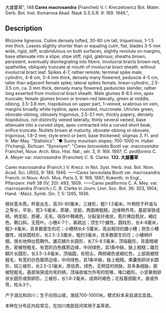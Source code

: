 大雄薹草",
148.**Carex macrosandra** (Franchet) V. I. Kreczetowicz Bot. Mater. Gerb. Bot. Inst. Komarova Akad. Nauk S.S.S.R. 9: 189. 1946.",

## Description
Rhizome ligneous. Culms densely tufted, 30-80 cm tall, triquetrous, 1-1.5 mm thick. Leaves slightly shorter than or equaling culm, flat, blades 3-5 mm wide, rigid, stiff, scabridulous on both surfaces, slightly revolute on margins, base attenuate into a stipe; stipe stiff, rigid, glabrous; sheaths brown, persistent, eventually disintegrating into fibers. Involucral bracts brown-red, spathelike, obliquely truncate at mouth of involucral bract sheath, without involucral bract leaf. Spikes 4-7, rather remote; terminal spike male, cylindric, 4-8 cm, 3-4 mm thick, densely many flowered, peduncle 4-5 cm, taller than adjacent female spike; lateral spikes female, linear-cylindric, 2.5-3.5 cm, ca. 3 mm thick, densely many flowered, peduncles slender, rather long exserted from involucral bract sheath. Male glumes 8-8.5 mm, apex truncate; female glumes brown or brown-red laterally, green at middle, oblong, 3.5-3.8 mm, hispidulous on upper part, 1-veined, scabrous on vein, margins broadly white hyaline, apex rounded, mucronate. Utricles green, obovate-oblong, obtusely trigonous, 2.5-3.1 mm, thickly papery, densely hispidulous, not distinctly veined laterally, thinly several veined, base attenuate into a curved stipe, apex contracted into a curved short beak, orifice truncate. Nutlets brown at maturity, obovate-oblong or obovate, trigonous, 1.8-2 mm; style erect or bent, base thickened; stigmas 3. Fl. and fr. Mar-May.
  "Statistics": "● Sunny mountain slopes; 700-1000 m. Hubei (Yichang), Sichuan.
  "Synonym": "*Carex lanceolata* Boott var. *macrosandra* Franchet, Nouv. Arch. Mus. Hist. Nat., sér. 3, 9: 169. 1897; *C. pediformis* C. A. Meyer var. *macrosandra* (Franchet) C. B. Clarke.
**132. 大雄薹草**

Carex macrosandra (Franch.) V. Krecz. in Not. Syst. Herb. Inst. Bot. Nom. Acad. Sci. URSS, 9: 189, 1946. ——Carex lanceolata Boott var. macrosandra Franch. in Nouv. Arch. Mus. Paris 3, 9: 169, 1897; Kukenth. in Engl., Pflanzenr. Heft 38 (IV, 20): 493, 1909. ——Carex pediformis C. A. Mey. var. macrosandra (Franch.) C. B. Clarke in Journ. Linn. Soc. Bot. 36: 303, 1904; Hand. -Mazz. Symb. Sin. 7, 5: 1265, 1936.

根状茎木质。秆密丛生，高30-80厘米，三棱形，粗1-1.5毫米。叶稍短于秆或与之等长，平张，宽3-5毫米，质硬，坚挺，两面微粗糙，边缘稍外弯，基部渐狭成柄，柄坚挺，质硬，无毛，宿存叶鞘褐色，分裂呈纤维状。苞片佛焰苞状，褐红色，鞘口斜，无苞叶。小穗4-7个，甚疏远；顶生1个雄性，圆柱形，长4-8厘米，粗3-4毫米，具多数密生的花；小穗柄长4-5厘米，高出相邻的雌小穗；侧生小穗雌性，线状圆柱形，长2.5-3.5厘米，粗约3毫米，具多数密生的花；小穗柄纤细，很长地伸出苞鞘外。雄花鳞片长圆形，长7.5-8.5毫米，顶端截形，背面暗褐色，密被短粗毛，有宽的白色膜质边缘，中间绿色，具1条中脉，脉上粗糙；雌花鳞片长圆形，长3.5-3.8毫米，顶端圆，有短尖，两侧褐色或褐红色，上部疏被短粗毛，有宽的白色膜质边缘，中间绿色，具1条中脉，脉上粗糙。果囊倒卵状长圆形，钝三棱形，长2.5-3.1毫米，厚纸质，绿色，无明显的侧脉，具多条细脉，密被短粗毛，基部渐狭成内弯的柄，顶端收缩为外弯的短喙，喙口截形。小坚果倒卵状长圆形或倒卵形，三棱形，长1.8-2毫米，成熟时褐色；花柱基部膨大，直或外弯，柱头3个。

产于湖北和四川；生于向阳山坡，海拔700-1000米。模式标本采自湖北宜昌。

本种在分布区内较常见，在四川南部民间常用于盖草房。
